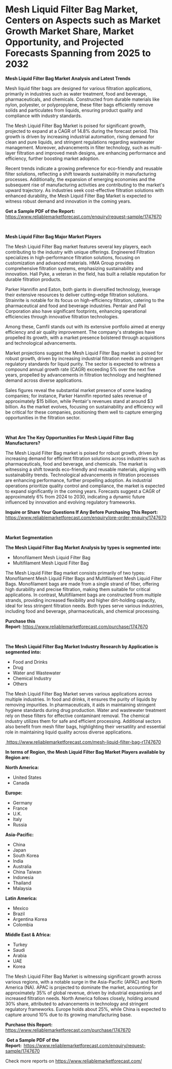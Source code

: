 <p><h1>Mesh Liquid Filter Bag Market, Centers on Aspects such as Market Growth Market Share, Market Opportunity, and Projected Forecasts Spanning from 2025 to 2032</h1></p><p><strong>Mesh Liquid Filter Bag Market Analysis and Latest Trends</strong></p>
<p><p>Mesh liquid filter bags are designed for various filtration applications, primarily in industries such as water treatment, food and beverage, pharmaceuticals, and chemicals. Constructed from durable materials like nylon, polyester, or polypropylene, these filter bags efficiently remove solids and particulates from liquids, ensuring product quality and compliance with industry standards.</p><p>The Mesh Liquid Filter Bag Market is poised for significant growth, projected to expand at a CAGR of 14.8% during the forecast period. This growth is driven by increasing industrial automation, rising demand for clean and pure liquids, and stringent regulations regarding wastewater management. Moreover, advancements in filter technology, such as multi-layer filtration and improved mesh designs, are enhancing performance and efficiency, further boosting market adoption.</p><p>Recent trends indicate a growing preference for eco-friendly and reusable filter solutions, reflecting a shift towards sustainability in manufacturing processes. Additionally, the expansion of emerging economies and the subsequent rise of manufacturing activities are contributing to the market's upward trajectory. As industries seek cost-effective filtration solutions with enhanced durability, the Mesh Liquid Filter Bag Market is expected to witness robust demand and innovation in the coming years.</p></p>
<p><strong>Get a Sample PDF of the Report:&nbsp;</strong> <a href="https://www.reliablemarketforecast.com/enquiry/request-sample/1747670?utm_campaign=2993&utm_medium=2&utm_source=Github&utm_content=ia&utm_term=01042025&utm_id=mesh-liquid-filter-bag">https://www.reliablemarketforecast.com/enquiry/request-sample/1747670</a></p>
<p>&nbsp;</p>
<p><strong>Mesh Liquid Filter Bag Major Market Players</strong></p>
<p><p>The Mesh Liquid Filter Bag market features several key players, each contributing to the industry with unique offerings. Engineered Filtration specializes in high-performance filtration solutions, focusing on customization and advanced materials. HMA Group provides comprehensive filtration systems, emphasizing sustainability and innovation. Hall Pyke, a veteran in the field, has built a reliable reputation for durable filtration products.</p><p>Parker Hannifin and Eaton, both giants in diversified technology, leverage their extensive resources to deliver cutting-edge filtration solutions. Strainrite is notable for its focus on high-efficiency filtration, catering to the pharmaceutical and food and beverage industries. Pentair and Pall Corporation also have significant footprints, enhancing operational efficiencies through innovative filtration technologies.</p><p>Among these, Camfil stands out with its extensive portfolio aimed at energy efficiency and air quality improvement. The company's strategies have propelled its growth, with a market presence bolstered through acquisitions and technological advancements.</p><p>Market projections suggest the Mesh Liquid Filter Bag market is poised for robust growth, driven by increasing industrial filtration needs and stringent regulatory standards for liquid purity. The sector is expected to witness a compound annual growth rate (CAGR) exceeding 5% over the next five years, propelled by advancements in filtration technology and heightened demand across diverse applications.</p><p>Sales figures reveal the substantial market presence of some leading companies; for instance, Parker Hannifin reported sales revenue of approximately $15 billion, while Pentair's revenues stand at around $3 billion. As the market evolves, focusing on sustainability and efficiency will be critical for these companies, positioning them well to capture emerging opportunities in the filtration sector.</p></p>
<p>&nbsp;</p>
<p><strong>What Are The Key Opportunities For Mesh Liquid Filter Bag Manufacturers?</strong></p>
<p><p>The Mesh Liquid Filter Bag market is poised for robust growth, driven by increasing demand for efficient filtration solutions across industries such as pharmaceuticals, food and beverage, and chemicals. The market is witnessing a shift towards eco-friendly and reusable materials, aligning with sustainability trends. Technological advancements in filtration processes are enhancing performance, further propelling adoption. As industrial operations prioritize quality control and compliance, the market is expected to expand significantly in the coming years. Forecasts suggest a CAGR of approximately 6% from 2024 to 2030, indicating a dynamic future influenced by innovation and evolving regulatory frameworks.</p></p>
<p><strong>Inquire or Share Your Questions If Any Before Purchasing This Report:</strong> <a href="https://www.reliablemarketforecast.com/enquiry/pre-order-enquiry/1747670?utm_campaign=2993&utm_medium=2&utm_source=Github&utm_content=ia&utm_term=01042025&utm_id=mesh-liquid-filter-bag">https://www.reliablemarketforecast.com/enquiry/pre-order-enquiry/1747670</a></p>
<p>&nbsp;</p>
<p><strong>Market Segmentation</strong></p>
<p><strong>The Mesh Liquid Filter Bag Market Analysis by types is segmented into:</strong></p>
<p><ul><li>Monofilament Mesh Liquid Filter Bag</li><li>Multifilament Mesh Liquid Filter Bag</li></ul></p>
<p><p>The Mesh Liquid Filter Bag market consists primarily of two types: Monofilament Mesh Liquid Filter Bags and Multifilament Mesh Liquid Filter Bags. Monofilament bags are made from a single strand of fiber, offering high durability and precise filtration, making them suitable for critical applications. In contrast, Multifilament bags are constructed from multiple strands, providing increased flexibility and higher dirt-holding capacity, ideal for less stringent filtration needs. Both types serve various industries, including food and beverage, pharmaceuticals, and chemical processing.</p></p>
<p><strong>Purchase this Report:&nbsp;</strong><a href="https://www.reliablemarketforecast.com/purchase/1747670?utm_campaign=2993&utm_medium=2&utm_source=Github&utm_content=ia&utm_term=01042025&utm_id=mesh-liquid-filter-bag">https://www.reliablemarketforecast.com/purchase/1747670</a></p>
<p>&nbsp;</p>
<p><strong>The Mesh Liquid Filter Bag Market Industry Research by Application is segmented into:</strong></p>
<p><ul><li>Food and Drinks</li><li>Drug</li><li>Water and Wastewater</li><li>Chemical Industry</li><li>Others</li></ul></p>
<p><p>The Mesh Liquid Filter Bag Market serves various applications across multiple industries. In food and drinks, it ensures the purity of liquids by removing impurities. In pharmaceuticals, it aids in maintaining stringent hygiene standards during drug production. Water and wastewater treatment rely on these filters for effective contaminant removal. The chemical industry utilizes them for safe and efficient processing. Additional sectors also benefit from mesh filter bags, highlighting their versatility and essential role in maintaining liquid quality across diverse applications.</p></p>
<p><a href="https://www.reliablemarketforecast.com/mesh-liquid-filter-bag-r1747670?utm_campaign=2993&utm_medium=2&utm_source=Github&utm_content=ia&utm_term=01042025&utm_id=mesh-liquid-filter-bag">&nbsp;https://www.reliablemarketforecast.com/mesh-liquid-filter-bag-r1747670</a></p>
<p><strong>In terms of Region, the Mesh Liquid Filter Bag Market Players available by Region are:</strong></p>
<p>
    <p> <strong> North America: </strong>
        <ul>
            <li>United States</li>
            <li>Canada</li>
        </ul>
        </p> 
    <p> <strong> Europe: </strong>
        <ul>
            <li>Germany</li>
            <li>France</li>
            <li>U.K.</li>
            <li>Italy</li>
            <li>Russia</li>
        </ul>
        </p> 
    <p> <strong> Asia-Pacific: </strong>
        <ul>
            <li>China</li>
            <li>Japan</li>
            <li>South Korea</li>
            <li>India</li>
            <li>Australia</li>
            <li>China Taiwan</li>
            <li>Indonesia</li>
            <li>Thailand</li>
            <li>Malaysia</li>
        </ul>
        </p> 
    <p> <strong> Latin America: </strong>
        <ul>
            <li>Mexico</li>
            <li>Brazil</li>
            <li>Argentina Korea</li>
            <li>Colombia</li>
        </ul>
        </p> 
    <p> <strong> Middle East & Africa: </strong>
        <ul>
            <li>Turkey</li>
            <li>Saudi</li>
            <li>Arabia</li>
            <li>UAE</li>
            <li>Korea</li>
        </ul>
    </p>
    </p>
<p><p>The Mesh Liquid Filter Bag Market is witnessing significant growth across various regions, with a notable surge in the Asia-Pacific (APAC) and North America (NA). APAC is projected to dominate the market, accounting for approximately 35% of global revenue, driven by industrial expansions and increased filtration needs. North America follows closely, holding around 30% share, attributed to advancements in technology and stringent regulatory frameworks. Europe holds about 25%, while China is expected to capture around 10% due to its growing manufacturing base.</p></p>
<p><strong>Purchase this Report: </strong><a href="https://www.reliablemarketforecast.com/purchase/1747670?utm_campaign=2993&utm_medium=2&utm_source=Github&utm_content=ia&utm_term=01042025&utm_id=mesh-liquid-filter-bag">https://www.reliablemarketforecast.com/purchase/1747670</a></p>
<p>&nbsp;<strong>Get a Sample PDF of the Report:&nbsp;&nbsp;</strong><a href="https://www.reliablemarketforecast.com/enquiry/request-sample/1747670?utm_campaign=2993&utm_medium=2&utm_source=Github&utm_content=ia&utm_term=01042025&utm_id=mesh-liquid-filter-bag">https://www.reliablemarketforecast.com/enquiry/request-sample/1747670</a></p>
<p><strong></strong></p>
<p>Check more reports on <a href="https://www.reliablemarketforecast.com/?utm_campaign=2993&utm_medium=2&utm_source=Github&utm_content=ia&utm_term=01042025&utm_id=mesh-liquid-filter-bag">https://www.reliablemarketforecast.com/</a></p>